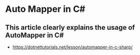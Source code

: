 # Auto Mapper in C#
## This article clearly explains the usage of AutoMapper in C#
- https://dotnettutorials.net/lesson/automapper-in-c-sharp/
